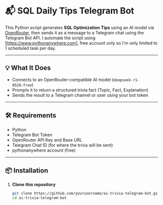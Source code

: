 # 📬 SQL Daily Tips Telegram Bot

This Python script generates **SQL Optimization Tips** using an AI model via [OpenRouter](https://openrouter.ai), then sends it as a message to a Telegram chat using the Telegram Bot API.
I automate the script using [https://www.pythonanywhere.com], free account only so I'm only limited to 1 scheduled task per day.

---

## 💡 What It Does

- Connects to an OpenRouter-compatible AI model (`deepseek-r1-0528:free`)  
- Prompts it to return a structured trivia fact (Topic, Fact, Explanation)  
- Sends the result to a Telegram channel or user using your bot token

---

## 🛠️ Requirements

- Python
- Telegram Bot Token
- OpenRouter API Key and Base URL
- Telegram Chat ID (for where the trivia will be sent)
- pythonanywhere account (free) 

---

## 📦 Installation

1. **Clone this repository**
   ```bash
   git clone https://github.com/yourusername/ai-trivia-telegram-bot.git
   cd ai-trivia-telegram-bot
